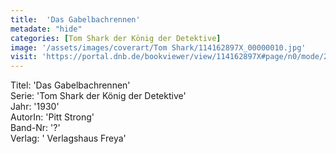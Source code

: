```yaml
---
title:  'Das Gabelbachrennen'
metadate: "hide"
categories: [Tom Shark der König der Detektive]
image: '/assets/images/coverart/Tom Shark/114162897X_00000010.jpg'
visit: 'https://portal.dnb.de/bookviewer/view/114162897X#page/n0/mode/2up'
---
```

Titel: 'Das Gabelbachrennen' <br>
Serie: 'Tom Shark der König der Detektive' <br>
Jahr: '1930' <br>
AutorIn: 'Pitt Strong' <br>
Band-Nr: '?' <br>
Verlag: ' Verlagshaus Freya'